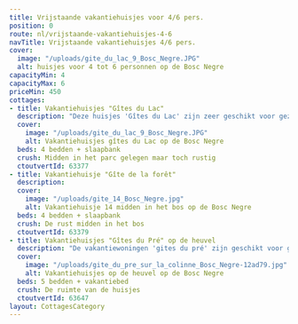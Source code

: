 ```yaml
---
title: Vrijstaande vakantiehuisjes voor 4/6 pers.
position: 0
route: nl/vrijstaande-vakantiehuisjes-4-6
navTitle: Vrijstaande vakantiehuisjes 4/6 pers.
cover:
  image: "/uploads/gite_du_lac_9_Bosc_Negre.JPG"
  alt: huisjes voor 4 tot 6 personnen op de Bosc Negre
capacityMin: 4
capacityMax: 6
priceMin: 450
cottages:
- title: Vakantiehuisjes "Gîtes du Lac"
  description: "Deze huisjes 'Gîtes du Lac' zijn zeer geschikt voor gezinnen met één of twee jonge kinderen. Gelijkvloers, zonder opstapjes van binnen naar buiten, een bad ipv een douche en zicht op de speeltuin om de kinderen van afstand in de gaten te houden als ze spelen met hun vriendjes. De grasvelden er omheen geven de kleinsten bovendien veel bewegingsvrijheid."
  cover:
    image: "/uploads/gite_du_lac_9_Bosc_Negre.JPG"
    alt: Vakantiehuisjes gîtes du Lac op de Bosc Negre
  beds: 4 bedden + slaapbank
  crush: Midden in het parc gelegen maar toch rustig
  ctoutvertId: 63377
- title: Vakantiehuisje "Gîte de la forêt"
  description:
  cover:
    image: "/uploads/gite_14_Bosc_Negre.jpg"
    alt: Vakantiehuisje 14 midden in het bos op de Bosc Negre
  beds: 4 bedden + slaapbank
  crush: De rust midden in het bos
  ctoutvertId: 63379
- title: Vakantiehuisjes "Gîtes du Pré" op de heuvel
  description: "De vakantiewoningen 'gites du pré' zijn geschikt voor gezinnen met meerdere kinderen. Dit zijn de meest ruime huisjes. N° 22 tot en met 25 zijn geschikt voor gezinnen waarvan de kinderen zelfstandig en onafhankelijk zijn. Ze liggen op een heuvel, het verst van het zwembad gelegen. In deze bungalows : een slaapkamer met 2 éénpersoonsbedden. Een slaapkamer met een éénpersoonsbed en 1 stapelbed. Badkamer met douche. Living met keuken/kitchenette, wc, slaapbank voor 2 personen, houten meubels, enz. N° 25 is geschikt voor rolstoelgebruikers."
  cover:
    image: "/uploads/gite_du_pre_sur_la_colinne_Bosc_Negre-12ad79.jpg"
    alt: Vakantiehuisjes op de heuvel op de Bosc Negre
  beds: 5 bedden + vakantiebed
  crush: De ruimte van de huisjes
  ctoutvertId: 63647
layout: CottagesCategory
---
```

